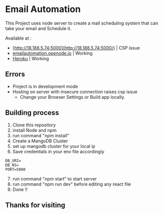 # Email Automation
This Project uses node server to create a mail scheduling system that can take your email and Schedule it.

Available at :
* [http://18.188.5.74:5000](http://18.188.5.74:5000/) | CSP issue
* [emailautomation.openode.io](https://emailautomation.openode.io/) | Working
* [Heroku](https://email-automation-mern.herokuapp.com/) | Working

## Errors
* Project is in development mode 
* Hosting on server with insecure connection raises csp issue
    * Change your Browser Settings or Build app locally.

## Building process

1. Clone this repository
2. install Node and npm
3. run command "npm install"
4. Create a MangoDB Cluster
5. set up mangodb cluster for your local ip
6. Save credentials in your env file accordingly
```
DB_URI=
DB_NS=
PORT=5000
```
7. run command "npm start" to start server
8. run command "npm run dev" before editing any react file
9. Done !!

## Thanks for visiting
